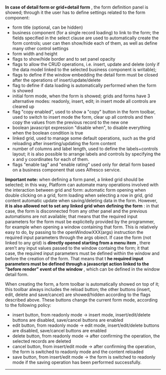 **In case of detail form or grid+detail form** , the form definition panel is showed; through it the user has to define settings related to the form component:

* form title (optional, can be hidden)
* business component (for a single record loading) to link to the form; the fields specified in the select clause are used to automatically create the form controls; user can then show/hide each of them, as well as define many other control settings
* form width and height
* flags to show/hide border and to set panel opacity
* flags to allow the CRUD operations, i.e. insert, update and delete (only if the data model linked to the selected business component is writable);
* flags to define if the window embedding the detail form must be closed after the operations of insert/update/delete
* flag to define if data loading is automatically performed when the form is showed
* initial form mode, when the form is showed; grids and forms have 3 alternative modes: readonly, insert, edit; in insert mode all controls are cleared up
* flag "copy enabled", used to show a "copy" button in the form toolbar, used to switch to insert mode the form, clear up all controls and then copy the values from the previous record to the new one
* boolean javascript expression "disable when", to disable everything when the boolean condition is true
* linked grid, used to manage some default operations, such as the grid reloading after inserting/updating the form content
* number of columns and label length, used to define the labels+controls layout; it is also possible to arrange labels and controls by specifying the x and y coordinates for each of them.
* flags "enable tag" and "enable rating" used only for detail form based on a business component that uses Alfresco service.

 **Important note:**  when defining a form panel, a linked grid should be selected; in this way, Platform can automate many operations involved with the interaction between grid and form: automatic form opening when double clicking on a grid, form loading when selecting a row in grid, grid content automatic update when saving/deleting data in the form.
However,  **it is also allowed not to set any linked grid when defining the form** : in that case, the form is disconnected from any other panel and the previous automatisms are not available; that means that the required input parameters for the form must be explicitelly provided by the programmer, for example when opening a window containing that form. This is relatively easy to do, by passing to the openWindowXXX(args) instruction the required input parameters through the args obiect.
If case the form (not linked to any grid) is  **directly opened starting from a menu item** , there aren’t any input values passed to the window containg the form; it that case, the required input parameters must be defined within the window and before the creation of the form. That means that t **he required input parameters must be defined through a javascript action linked to the "before render" event of the window** , which can be defined in the window detail form.

When creating the form, a form toolbar is automatically showed on top of it; this toolbar always includes the reload button; the other buttons (insert, edit, delete and save/cancel) are showed/hidden according to the flags described above.
These buttons change the current form mode, according to the following policy:

* insert button, from readonly mode -&gt; insert mode, insert/edit/delete buttons are disabled, save/cancel buttons are enabled
* edit button, from readonly mode -&gt; edit mode, insert/edit/delete buttons are disabled, save/cancel buttons are enabled
* delete button, from readonly mode -&gt; after confirming the operation, the selected records are deleted
* cancel button, from insert/edit mode -&gt; after confirming the operation, the form is switched to readonly mode and the content reloaded
* save button, from insert/edit mode -&gt; the form is switched to readonly mode if the saving operation has been performed successfully.




                

---


